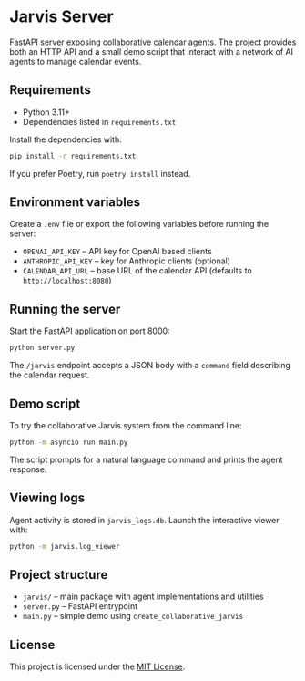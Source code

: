 # Jarvis Server

FastAPI server exposing collaborative calendar agents. The project provides both an HTTP API and a small demo script that interact with a network of AI agents to manage calendar events.

## Requirements
- Python 3.11+
- Dependencies listed in `requirements.txt`

Install the dependencies with:
```bash
pip install -r requirements.txt
```
If you prefer Poetry, run `poetry install` instead.

## Environment variables
Create a `.env` file or export the following variables before running the server:
- `OPENAI_API_KEY` – API key for OpenAI based clients
- `ANTHROPIC_API_KEY` – key for Anthropic clients (optional)
- `CALENDAR_API_URL` – base URL of the calendar API (defaults to `http://localhost:8080`)

## Running the server
Start the FastAPI application on port 8000:
```bash
python server.py
```
The `/jarvis` endpoint accepts a JSON body with a `command` field describing the calendar request.

## Demo script
To try the collaborative Jarvis system from the command line:
```bash
python -m asyncio run main.py
```
The script prompts for a natural language command and prints the agent response.

## Viewing logs
Agent activity is stored in `jarvis_logs.db`. Launch the interactive viewer with:
```bash
python -m jarvis.log_viewer
```

## Project structure
- `jarvis/` – main package with agent implementations and utilities
- `server.py` – FastAPI entrypoint
- `main.py` – simple demo using `create_collaborative_jarvis`


## License
This project is licensed under the [MIT License](LICENSE).

